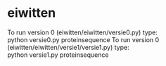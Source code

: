 # eiwitten
To run version 0 (eiwitten/eiwitten/versie0.py) type:</br>
python versie0.py proteinsequence
To run version 0 (eiwitten/eiwitten/versie1/versie1.py) type:</br>
python versie1.py proteinsequence
